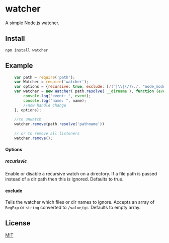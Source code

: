 watcher
=============

A simple Node.js watcher.  


## Install

````
npm install watcher
````

## Example

````js
    var path = require('path');
    var Watcher = require('watcher');
    var options = {recursive: true, exclude: [/(^|\\|\/)\./, "node_modules","obj"] };
    var watcher = new Watcher( path.resolve( __dirname ), function (event, name) {
        console.log("event: ", event);
        console.log("name: ", name);
        //now handle change
    }, options);
    
    //to unwatch
    watcher.remove(path.resolve('pathname'))
    
    // or to remove all listeners
    watcher.remove();
  ````
  
#### Options
  
##### recurisvie
  
Enable or disable a recursive watch on a directory.  If a file path is passed instead of a dir path then this is ignored.  Defaults to true.
  
#### exclude
  
Tells the watcher which files or dir names to ignore.  Accepts an array of `RegExp` or `string` converted to `/value/gi`.  Defaults to empty array.
  

## License

[MIT](LICENSE)

